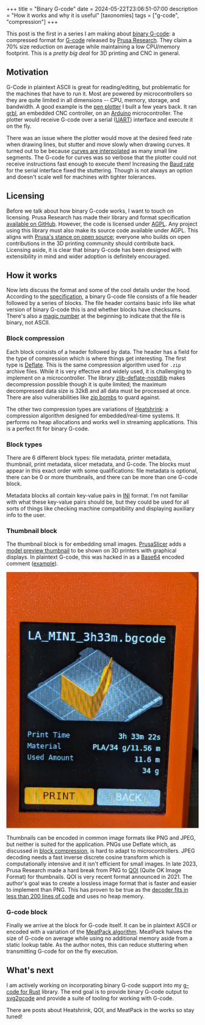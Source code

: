 +++
title = "Binary G-code"
date = 2024-05-22T23:06:51-07:00
description = "How it works and why it is useful"
[taxonomies]
tags = ["g-code", "compression"]
+++

This post is the first in a series I am making about [binary G-code](https://help.prusa3d.com/article/binary-g-code_646763): a compressed format for [G-code](https://en.wikipedia.org/wiki/G-code) released by [Prusa Research](https://www.prusa3d.com/).
They claim a 70% size reduction on average while maintaining a low CPU/memory footprint. This is a _pretty big deal_ for 3D printing and CNC in general.

## Motivation

G-Code in plaintext ASCII is great for reading/editing, but problematic for the machines that have to run it. Most are powered by microcontrollers so they are quite limited in all dimensions -- CPU, memory, storage, and bandwidth. A good example is the [pen plotter](@/blog/pen_plotter/index.md) I built a few years back. It ran [grbl](https://github.com/grbl/grbl), an embedded CNC controller, on an [Arduino](https://docs.arduino.cc/learn/starting-guide/whats-arduino/) microcontroller. The plotter would receive G-code over a serial ([UART](https://en.wikipedia.org/wiki/Universal_asynchronous_receiver-transmitter)) interface and execute it on the fly.

There was an issue where the plotter would move at the desired feed rate when drawing lines, but stutter and move slowly when drawing curves. It turned out to be because [curves are interpolated](@/blog/svg2gcode_progress/index.md#circular-interpolation) as many small line segments. The G-code for curves was so verbose that the plotter could not receive instructions fast enough to execute them! Increasing the [Baud rate](https://en.wikipedia.org/wiki/Baud) for the serial interface fixed the stuttering. Though is not always an option and doesn't scale well for machines with tighter tolerances.

## Licensing

Before we talk about how binary G-code works, I want to touch on licensing. Prusa Research has made their library and format specification [available on GitHub](https://github.com/prusa3d/libbgcode/). However, the code is licensed under [AGPL](https://en.wikipedia.org/wiki/GNU_Affero_General_Public_License). Any project using this library must also make its source code available under AGPL. This aligns with [Prusa's stance on open source](https://blog.prusa3d.com/the-state-of-open-source-in-3d-printing-in-2023_76659/); everyone who builds on open contributions in the 3D printing community should contribute back. Licensing aside, it is clear that binary G-code has been designed with extensibility in mind and wider adoption is definitely encouraged.

## How it works

Now lets discuss the format and some of the cool details under the hood. According to the [specification](https://github.com/prusa3d/libbgcode/blob/main/doc/specifications.md), a binary G-code file consists of a file header followed by a series of blocks. The file header contains basic info like what version of binary G-code this is and whether blocks have checksums. There's also a [magic number](https://en.wikipedia.org/wiki/Magic_number_%28programming%29) at the beginning to indicate that the file is binary, not ASCII.

### Block compression

Each block consists of a header followed by data. The header has a field for the type of compression which is where things get interesting. The first type is [Deflate](https://en.wikipedia.org/wiki/Deflate). This is the same compression algorithm used for `.zip` archive files. While it is very effective and widely used, it is challenging to implement on a microcontroller. The library [zlib-deflate-nostdlib](https://github.com/derf/zlib-deflate-nostdlib?tab=readme-ov-file#memory-requirements) makes decompression possible though it is quite limited; the maximum decompressed data size is 32kB and all data must be processed at once. There are also vulnerabilities like [zip bombs](https://en.wikipedia.org/wiki/Zip_bomb) to guard against.

The other two compression types are variations of [Heatshrink](https://github.com/atomicobject/heatshrink/): a compression algorithm designed for embedded/real-time systems. It performs no heap allocations and works well in streaming applications. This is a perfect fit for binary G-code.

### Block types

There are 6 different block types: file metadata, printer metadata, thumbnail, print metadata, slicer metadata, and G-code. The blocks must appear in this exact order with some qualifications: file metadata is optional, there can be 0 or more thumbnails, and there can be more than one G-code block.

Metadata blocks all contain key-value pairs in [INI](https://en.wikipedia.org/wiki/INI_file) format. I'm not familiar with what these key-value pairs should be, but they could be used for all sorts of things like checking machine compatibility and displaying auxiliary info to the user.


### Thumbnail block

The thumbnail block is for embedding small images. [PrusaSlicer](https://www.prusa3d.com/en/page/prusaslicer_424/) adds a [model preview thumbnail](https://help.prusa3d.com/article/model-preview_648687) to be shown on 3D printers with graphical displays. In plaintext G-code, this was hacked in as a [Base64](https://en.wikipedia.org/wiki/Base64) encoded comment ([example](https://imgur.com/c7x9BQ7)).

![Preview dialog showing thumbnail on a Prusa Mini 3D printer](prusa_mini_preview.jpg)

Thumbnails can be encoded in common image formats like PNG and JPEG, but neither is suited for the application. PNGs use Deflate which, as discussed in [block compression](#block-compression), is hard to adapt to microcontrollers. JPEG decoding needs a fast inverse discrete cosine transform which is computationally intensive and it isn't efficient for small images. In late 2023, Prusa Research made a hard break from PNG to [QOI](https://en.wikipedia.org/wiki/QOI_%28image_format%29) (Quite OK Image Format) for thumbnails. QOI is very recent format announced in 2021. The author's goal was to create a lossless image format that is faster and easier to implement than PNG. This has proven to be true as the [decoder fits in less than 200 lines of code](https://github.com/prusa3d/Prusa-Firmware-Buddy/blob/991dd60247e0ee34ec3866558de6c3b46b124338/src/gui/qoi_decoder.cpp#L6) and uses no heap memory.

### G-code block

Finally we arrive at the block for G-code itself. It can be in plaintext ASCII or encoded with a variation of the [MeatPack algorithm](https://github.com/scottmudge/OctoPrint-MeatPack). MeatPack halves the size of G-code on average while using no additional memory aside from a static lookup table. As the author notes, this can reduce stuttering when transmitting G-code for on the fly execution. 

## What's next

I am actively working on incorporating binary G-code support into my [g-code for Rust](https://github.com/sameer/g-code) library. The end goal is to provide binary G-code output to [svg2gcode](https://github.com/sameer/svg2gcode) and provide a suite of tooling for working with G-code.

There are posts about Heatshrink, QOI, and MeatPack in the works so stay tuned!
